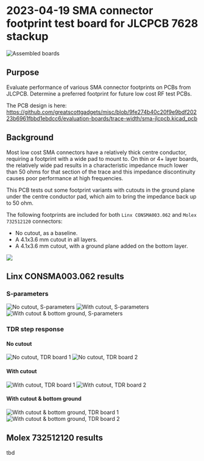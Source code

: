 # 2023-04-19 SMA connector footprint test board for JLCPCB 7628 stackup

![Assembled boards](assembled-boards.jpg)

## Purpose

Evaluate performance of various SMA connector footprints on PCBs from JLCPCB. Determine a preferred footprint for future low cost RF test PCBs.

The PCB design is here: https://github.com/greatscottgadgets/misc/blob/9fe274b40c20f9e9bdf20223b6961fbbd1ebdcc6/evaluation-boards/trace-width/sma-jlcpcb.kicad_pcb

## Background

Most low cost SMA connectors have a relatively thick centre conductor, requiring a footprint with a wide pad to mount to. On thin or 4+ layer boards, the relatively wide pad results in a characteristic impedance much lower than 50 ohms for that section of the trace and this impedance discontinuity causes poor performance at high frequencies.

This PCB tests out some footprint variants with cutouts in the ground plane under the centre conductor pad, which aim to bring the impedance back up to 50 ohm.

The following footprints are included for both `Linx CONSMA003.062` and `Molex 732512120` connectors:

 * No cutout, as a baseline.
 * A 4.1x3.6 mm cutout in all layers.
 * A 4.1x3.6 mm cutout, with a ground plane added on the bottom layer.

![](footprints.png)

## Linx CONSMA003.062 results

### S-parameters

![No cutout, S-parameters](nocutout.svg)
![With cutout, S-parameters](cutout.svg)
![With cutout & bottom ground, S-parameters](cutout_bgnd.svg)


### TDR step response

#### No cutout
![No cutout, TDR board 1](tdr_brd1_nocutout.jpg)
![No cutout, TDR board 2](tdr_brd2_nocutout.jpg)

#### With cutout
![With cutout, TDR board 1](tdr_brd1_cutout.jpg)
![With cutout, TDR board 2](tdr_brd2_cutout.jpg)

#### With cutout & bottom ground

![With cutout & bottom ground, TDR board 1](tdr_brd1_cutout_bgnd.jpg)
![With cutout & bottom ground, TDR board 2](tdr_brd2_cutout_bgnd.jpg)

## Molex 732512120 results

tbd
